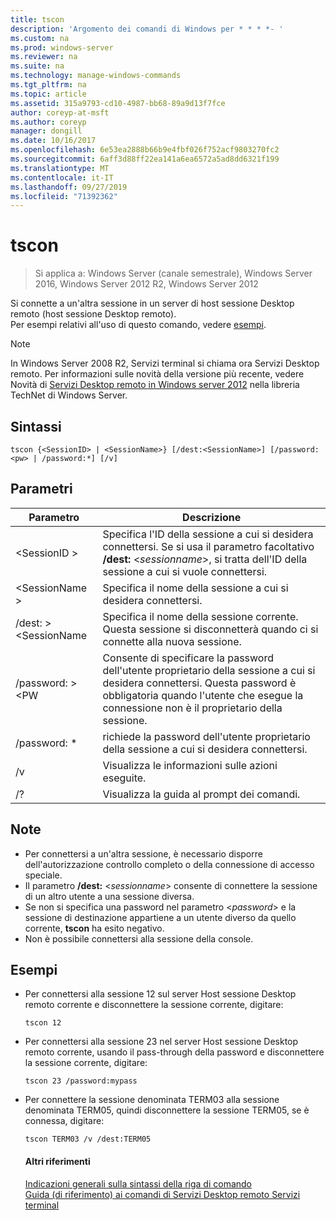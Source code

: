 ```yaml
---
title: tscon
description: 'Argomento dei comandi di Windows per * * * *- '
ms.custom: na
ms.prod: windows-server
ms.reviewer: na
ms.suite: na
ms.technology: manage-windows-commands
ms.tgt_pltfrm: na
ms.topic: article
ms.assetid: 315a9793-cd10-4987-bb68-89a9d13f7fce
author: coreyp-at-msft
ms.author: coreyp
manager: dongill
ms.date: 10/16/2017
ms.openlocfilehash: 6e53ea2888b66b9e4fbf026f752acf9803270fc2
ms.sourcegitcommit: 6aff3d88ff22ea141a6ea6572a5ad8dd6321f199
ms.translationtype: MT
ms.contentlocale: it-IT
ms.lasthandoff: 09/27/2019
ms.locfileid: "71392362"
---
```

# <a name="tscon"></a>tscon

>Si applica a: Windows Server (canale semestrale), Windows Server 2016, Windows Server 2012 R2, Windows Server 2012

Si connette a un'altra sessione in un server di host sessione Desktop remoto (host sessione Desktop remoto).  
Per esempi relativi all'uso di questo comando, vedere [esempi](#BKMK_examples).  

> [!NOTE]  
> In Windows Server 2008 R2, Servizi terminal si chiama ora Servizi Desktop remoto. Per informazioni sulle novità della versione più recente, vedere Novità di [Servizi Desktop remoto in Windows server 2012](https://technet.microsoft.com/library/hh831527) nella libreria TechNet di Windows Server.  

## <a name="syntax"></a>Sintassi  
```  
tscon {<SessionID> | <SessionName>} [/dest:<SessionName>] [/password:<pw> | /password:*] [/v]  
```  
## <a name="parameters"></a>Parametri  

|Parametro|Descrizione|  
|-------|--------|  
|\<SessionID >|Specifica l'ID della sessione a cui si desidera connettersi. Se si usa il parametro facoltativo **/dest:** <*sessionname*>, si tratta dell'ID della sessione a cui si vuole connettersi.|  
|\<SessionName >|Specifica il nome della sessione a cui si desidera connettersi.|  
|/dest: > \<SessionName|Specifica il nome della sessione corrente. Questa sessione si disconnetterà quando ci si connette alla nuova sessione.|  
|/password: > \<PW|Consente di specificare la password dell'utente proprietario della sessione a cui si desidera connettersi. Questa password è obbligatoria quando l'utente che esegue la connessione non è il proprietario della sessione.|  
|/password: *|richiede la password dell'utente proprietario della sessione a cui si desidera connettersi.|  
|/v|Visualizza le informazioni sulle azioni eseguite.|  
|/?|Visualizza la guida al prompt dei comandi.|  

## <a name="remarks"></a>Note  
-   Per connettersi a un'altra sessione, è necessario disporre dell'autorizzazione controllo completo o della connessione di accesso speciale.  
-   Il parametro **/dest:** <*sessionname*> consente di connettere la sessione di un altro utente a una sessione diversa.  
-   Se non si specifica una password nel parametro <*password*> e la sessione di destinazione appartiene a un utente diverso da quello corrente, **tscon** ha esito negativo.  
-   Non è possibile connettersi alla sessione della console.  

## <a name="BKMK_examples"></a>Esempi  
- Per connettersi alla sessione 12 sul server Host sessione Desktop remoto corrente e disconnettere la sessione corrente, digitare:  
  ```  
  tscon 12  
  ```  
- Per connettersi alla sessione 23 nel server Host sessione Desktop remoto corrente, usando il pass-through della password e disconnettere la sessione corrente, digitare:  
  ```  
  tscon 23 /password:mypass  
  ```  
- Per connettere la sessione denominata TERM03 alla sessione denominata TERM05, quindi disconnettere la sessione TERM05, se è connessa, digitare:  
  ```  
  tscon TERM03 /v /dest:TERM05  
  ```  
  #### <a name="additional-references"></a>Altri riferimenti  
  [Indicazioni generali sulla sintassi della riga di comando](command-line-syntax-key.md)  
  [Guida &#40;di riferimento&#41; ai comandi di Servizi Desktop remoto Servizi terminal](remote-desktop-services-terminal-services-command-reference.md)  
